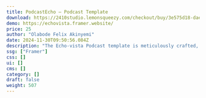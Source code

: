```yaml
---
title: PodcastEcho — Podcast Template
download: https://2410studio.lemonsqueezy.com/checkout/buy/3e575d18-daee-42c8-87a5-bf7de045fcdf
demo: https://echovista.framer.website/
price: 25
author: "Olabode Felix Akinyemi"
date: 2024-11-30T09:50:56.084Z
description: "The Echo-vista Podcast template is meticulously crafted, featuring a seamless blend of detailed information and an aesthetically pleasing design for your podcast website including: Home page, Episode page, CMS, 404 pages."
ssg: ["Framer"]
css: []
ui: []
cms: []
category: []
draft: false
weight: 507
---
```

